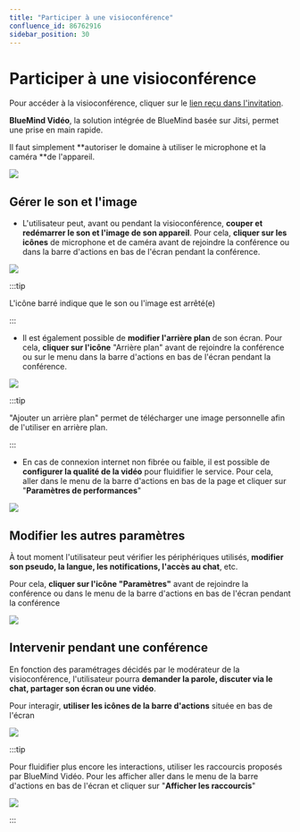 ```yaml
---
title: "Participer à une visioconférence"
confluence_id: 86762916
sidebar_position: 30
---
```

# Participer à une visioconférence

Pour accéder à la visioconférence, cliquer sur le [lien reçu dans l'invitation](/Guide_de_l_utilisateur/L_agenda/Participer_à_un_évènement/).

**BlueMind Vidéo**, la solution intégrée de BlueMind basée sur Jitsi, permet une prise en main rapide.

Il faut simplement **autoriser le domaine à utiliser le microphone et la caméra **de l'appareil.

![](../../attachments/86762916/86764879.png)

## Gérer le son et l'image

- L'utilisateur peut, avant ou pendant la visioconférence, **couper et redémarrer le son et l'image de son appareil**. Pour cela, **cliquer sur les icônes** de microphone et de caméra avant de rejoindre la conférence ou dans la barre d'actions en bas de l'écran pendant la conférence.

![](../../attachments/86762916/86764878.png)


:::tip

L'icône barré indique que le son ou l'image est arrêté(e)

:::


- Il est également possible de **modifier l'arrière plan** de son écran. Pour cela, **cliquer sur l'icône** "Arrière plan" avant de rejoindre la conférence ou sur le menu dans la barre d'actions en bas de l'écran pendant la conférence.

![](../../attachments/86762916/86764877.png)


:::tip

"Ajouter un arrière plan" permet de télécharger une image personnelle afin de l'utiliser en arrière plan.

:::


- En cas de connexion internet non fibrée ou faible, il est possible de **configurer la qualité de la vidéo** pour fluidifier le service. Pour cela, aller dans le menu de la barre d'actions en bas de la page et cliquer sur "**Paramètres de performances**"

![](../../attachments/86762916/86764875.png)

## Modifier les autres paramètres

À tout moment l'utilisateur peut vérifier les périphériques utilisés, **modifier son pseudo, la langue, les notifications, l'accès au chat**, etc.

Pour cela, **cliquer sur l'icône "Paramètres"** avant de rejoindre la conférence ou dans le menu de la barre d'actions en bas de l'écran pendant la conférence

![](../../attachments/86762916/86764876.png)

## Intervenir pendant une conférence

En fonction des paramétrages décidés par le modérateur de la visioconférence, l'utilisateur pourra **demander la parole, discuter via le chat, partager son écran ou une vidéo**.

Pour interagir, **utiliser les icônes de la barre d'actions** située en bas de l'écran

![](../../attachments/86762916/86764872.jpg)


:::tip

Pour fluidifier plus encore les interactions, utiliser les raccourcis proposés par BlueMind Vidéo. Pour les afficher aller dans le menu de la barre d'actions en bas de l'écran et cliquer sur "**Afficher les raccourcis**"

![](../../attachments/86762916/86764874.png)

:::


